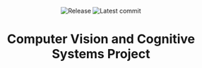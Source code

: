 <div align="center">

![Release](https://img.shields.io/github/v/tag/andrea-grandi/cvcs_project.svg?sort=semver)
![Latest commit](https://img.shields.io/github/last-commit/andrea-grandi/cvcs_project)

# **Computer Vision and Cognitive Systems Project**

</div>


